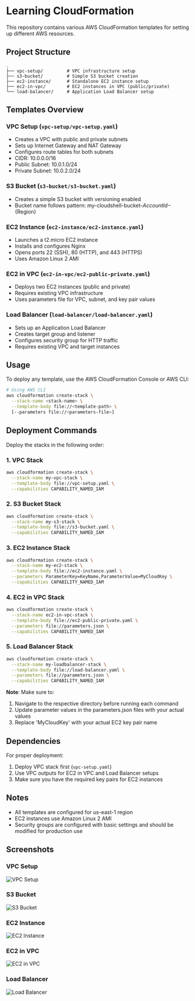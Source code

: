 # Learning CloudFormation

This repository contains various AWS CloudFormation templates for setting up different AWS resources.

## Project Structure

```
.
├── vpc-setup/         # VPC infrastructure setup
├── s3-bucket/         # Simple S3 bucket creation
├── ec2-instance/      # Standalone EC2 instance setup
├── ec2-in-vpc/        # EC2 instances in VPC (public/private)
└── load-balancer/     # Application Load Balancer setup
```

## Templates Overview

### VPC Setup (`vpc-setup/vpc-setup.yaml`)

- Creates a VPC with public and private subnets
- Sets up Internet Gateway and NAT Gateway
- Configures route tables for both subnets
- CIDR: 10.0.0.0/16
- Public Subnet: 10.0.1.0/24
- Private Subnet: 10.0.2.0/24

### S3 Bucket (`s3-bucket/s3-bucket.yaml`)

- Creates a simple S3 bucket with versioning enabled
- Bucket name follows pattern: my-cloudshell-bucket-${AccountId}-${Region}

### EC2 Instance (`ec2-instance/ec2-instance.yaml`)

- Launches a t2.micro EC2 instance
- Installs and configures Nginx
- Opens ports 22 (SSH), 80 (HTTP), and 443 (HTTPS)
- Uses Amazon Linux 2 AMI

### EC2 in VPC (`ec2-in-vpc/ec2-public-private.yaml`)

- Deploys two EC2 instances (public and private)
- Requires existing VPC infrastructure
- Uses parameters file for VPC, subnet, and key pair values

### Load Balancer (`load-balancer/load-balancer.yaml`)

- Sets up an Application Load Balancer
- Creates target group and listener
- Configures security group for HTTP traffic
- Requires existing VPC and target instances

## Usage

To deploy any template, use the AWS CloudFormation Console or AWS CLI:

```bash
# Using AWS CLI
aws cloudformation create-stack \
  --stack-name <stack-name> \
  --template-body file://<template-path> \
  [--parameters file://<parameters-file>]
```

## Deployment Commands

Deploy the stacks in the following order:

### 1. VPC Stack

```bash
aws cloudformation create-stack \
  --stack-name my-vpc-stack \
  --template-body file://vpc-setup.yaml \
  --capabilities CAPABILITY_NAMED_IAM
```

### 2. S3 Bucket Stack

```bash
aws cloudformation create-stack \
  --stack-name my-s3-stack \
  --template-body file://s3-bucket.yaml \
  --capabilities CAPABILITY_NAMED_IAM
```

### 3. EC2 Instance Stack

```bash
aws cloudformation create-stack \
  --stack-name my-ec2-stack \
  --template-body file://ec2-instance.yaml \
  --parameters ParameterKey=KeyName,ParameterValue=MyCloudKey \
  --capabilities CAPABILITY_NAMED_IAM
```

### 4. EC2 in VPC Stack

```bash
aws cloudformation create-stack \
  --stack-name ec2-in-vpc-stack \
  --template-body file://ec2-public-private.yaml \
  --parameters file://parameters.json \
  --capabilities CAPABILITY_NAMED_IAM
```

### 5. Load Balancer Stack

```bash
aws cloudformation create-stack \
  --stack-name my-loadbalancer-stack \
  --template-body file://load-balancer.yaml \
  --parameters file://parameters.json \
  --capabilities CAPABILITY_NAMED_IAM
```

**Note**: Make sure to:

1. Navigate to the respective directory before running each command
2. Update parameter values in the parameters.json files with your actual values
3. Replace 'MyCloudKey' with your actual EC2 key pair name

## Dependencies

For proper deployment:

1. Deploy VPC stack first (`vpc-setup.yaml`)
2. Use VPC outputs for EC2 in VPC and Load Balancer setups
3. Make sure you have the required key pairs for EC2 instances

## Notes

- All templates are configured for us-east-1 region
- EC2 instances use Amazon Linux 2 AMI
- Security groups are configured with basic settings and should be modified for production use

## Screenshots

### VPC Setup

![VPC Setup](images/my-vpc-stack.png)

### S3 Bucket

![S3 Bucket](images/s3-stack.png)

### EC2 Instance

![EC2 Instance](images/ec2-stack.png)

### EC2 in VPC

![EC2 in VPC](images/ec2-in-vpc-stack.png)

### Load Balancer

![Load Balancer](images/my-load-balancer-stack.png)
